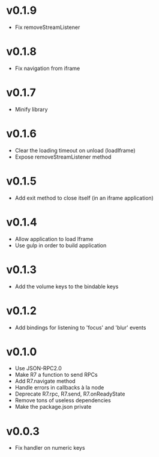 # v0.1.9
* Fix removeStreamListener

# v0.1.8
* Fix navigation from iframe

# v0.1.7
* Minify library

# v0.1.6
* Clear the loading timeout on unload (loadIframe)
* Expose removeStreamListener method

# v0.1.5
* Add exit method to close itself (in an iframe application)

# v0.1.4
* Allow application to load Iframe
* Use gulp in order to build application

# v0.1.3
* Add the volume keys to the bindable keys

# v0.1.2
* Add bindings for listening to 'focus' and 'blur' events

# v0.1.0

* Use JSON-RPC2.0
* Make R7 a function to send RPCs
* Add R7.navigate method
* Handle errors in callbacks à la node
* Deprecate R7.rpc, R7.send, R7.onReadyState
* Remove tons of useless dependencies
* Make the package.json private

# v0.0.3

* Fix handler on numeric keys
